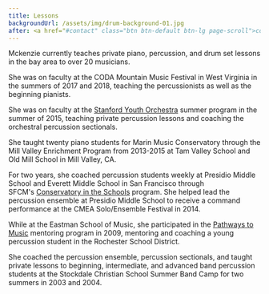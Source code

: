 ```yaml
---
title: Lessons
backgroundUrl: /assets/img/drum-background-01.jpg
after: <a href="#contact" class="btn btn-default btn-lg page-scroll">contact Mckenzie for lessons</a>
---
```

Mckenzie currently teaches private piano, percussion, and drum set lessons in the bay area to over 20 musicians. 

She was on faculty at the CODA Mountain Music Festival in West Virginia in the summers of 2017 and 2018, teaching the percussionists as well as the beginning pianists.

She was on faculty at the [Stanford Youth Orchestra](http://youthorchestra.stanford.edu/faculty/performance/) summer program in the summer of 2015, teaching private percussion lessons and coaching the orchestral percussion sectionals.

<!--more-->

She taught twenty piano students for Marin Music Conservatory through the Mill Valley Enrichment Program from 2013-2015 at Tam Valley School and Old Mill School in Mill Valley, CA.

For two years, she coached percussion students weekly at Presidio Middle School and Everett Middle School in San Francisco through SFCM's [Conservatory in the Schools](http://www.sfcm.edu/conservatory-in-the-schools) program. She helped lead the percussion ensemble at Presidio Middle School to receive a command performance at the CMEA Solo/Ensemble Festival in 2014.

While at the Eastman School of Music, she participated in the [Pathways to Music](http://www.esm.rochester.edu/community/pathways/) mentoring program in 2009, mentoring and coaching a young percussion student in the Rochester School District.

She coached the percussion ensemble, percussion sectionals, and taught private lessons to beginning, intermediate, and advanced band percussion students at the Stockdale Christian School Summer Band Camp for two summers in 2003 and 2004.
